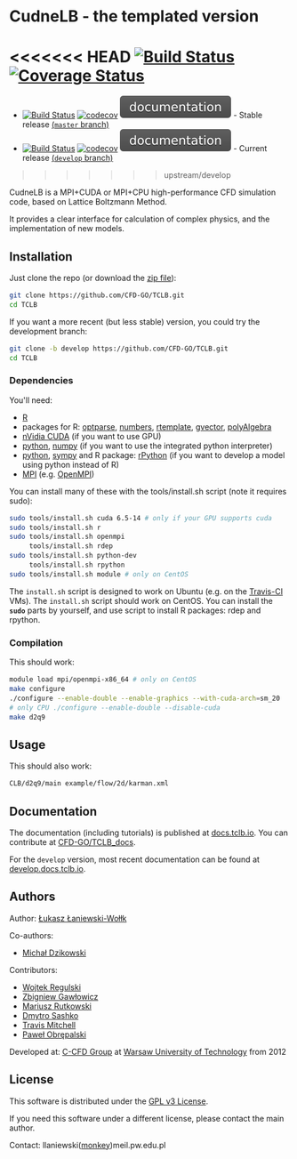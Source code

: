 CudneLB - the templated version
===
<<<<<<< HEAD
[![Build Status](https://travis-ci.org/CFD-GO/TCLB.svg?branch=thermal_clbm_3d)](https://travis-ci.org/CFD-GO/TCLB) [![Coverage Status](https://coveralls.io/repos/github/CFD-GO/TCLB/badge.svg?branch=develop)](https://coveralls.io/github/CFD-GO/TCLB?branch=develop)
=======
- [![Build Status](https://travis-ci.org/CFD-GO/TCLB.svg?branch=develop)](https://travis-ci.org/CFD-GO/TCLB) [![codecov](https://codecov.io/gh/CFD-GO/TCLB/branch/master/graph/badge.svg)](https://codecov.io/gh/CFD-GO/TCLB) [![documentation](https://raw.githubusercontent.com/CFD-GO/documents/master/assets/documentation.svg?sanitize=true)](https://docs.tclb.io/) - Stable release [(`master` branch)](https://github.com/CFD-GO/TCLB/tree/master)
- [![Build Status](https://travis-ci.org/CFD-GO/TCLB.svg?branch=develop)](https://travis-ci.org/CFD-GO/TCLB) [![codecov](https://codecov.io/gh/CFD-GO/TCLB/branch/develop/graph/badge.svg)](https://codecov.io/gh/CFD-GO/TCLB) [![documentation](https://raw.githubusercontent.com/CFD-GO/documents/master/assets/documentation.svg?sanitize=true)](https://develop.docs.tclb.io/) - Current release [(`develop` branch)](https://github.com/CFD-GO/TCLB/tree/develop)
>>>>>>> upstream/develop

CudneLB is a MPI+CUDA or MPI+CPU high-performance CFD simulation code, based on Lattice Boltzmann Method.

It provides a clear interface for calculation of complex physics, and the implementation of new models.

## Installation

Just clone the repo (or download the [zip file](https://github.com/CFD-GO/TCLB/archive/master.zip)):
```bash
git clone https://github.com/CFD-GO/TCLB.git
cd TCLB
```

If you want a more recent (but less stable) version, you could try the development branch:

```bash
git clone -b develop https://github.com/CFD-GO/TCLB.git
cd TCLB
```

### Dependencies

You'll need:
- [R](https://www.r-project.org/)
- packages for R: [optparse](https://cran.r-project.org/package=optparse), [numbers](https://cran.r-project.org/package=numbers), [rtemplate](https://github.com/llaniewski/rtemplate), [gvector](https://github.com/llaniewski/gvector), [polyAlgebra](https://github.com/llaniewski/polyAlgebra)
- [nVidia CUDA](https://developer.nvidia.com/cuda-zone) (if you want to use GPU)
- [python](https://www.python.org/), [numpy](http://www.numpy.org/) (if you want to use the integrated python interpreter)
- [python](https://www.python.org/), [sympy](http://www.sympy.org/) and R package: [rPython](https://cran.r-project.org/package=rPython) (if you want to develop a model using python instead of R)
- [MPI](https://en.wikipedia.org/wiki/Message_Passing_Interface) (e.g. [OpenMPI](http://www.open-mpi.org/))

You can install many of these with the tools/install.sh script (note it requires sudo):

```bash
sudo tools/install.sh cuda 6.5-14 # only if your GPU supports cuda
sudo tools/install.sh r
sudo tools/install.sh openmpi
     tools/install.sh rdep
sudo tools/install.sh python-dev
     tools/install.sh rpython
sudo tools/install.sh module # only on CentOS
```

The `install.sh` script is designed to work on Ubuntu (e.g. on the [Travis-CI](https://travis-ci.org/CFD-GO/TCLB) VMs). 
The `install.sh` script should work on CentOS.
You can install the **`sudo`** parts by yourself, and use script to install R packages: rdep and rpython.


### Compilation
This should work:
```bash
module load mpi/openmpi-x86_64 # only on CentOS
make configure
./configure --enable-double --enable-graphics --with-cuda-arch=sm_20 
# only CPU ./configure --enable-double --disable-cuda
make d2q9
```

## Usage

This should also work:
```bash
CLB/d2q9/main example/flow/2d/karman.xml
```

## Documentation

The documentation (including tutorials) is published at
[docs.tclb.io](https://docs.tclb.io/). You can contribute at
[CFD-GO/TCLB_docs](https://github.com/CFD-GO/TCLB_docs).

For the `develop` version, most recent documentation can be found at
[develop.docs.tclb.io](https://develop.docs.tclb.io/).

## Authors

Author: [Łukasz Łaniewski-Wołłk](https://github.com/llaniewski)

Co-authors:
* [Michał Dzikowski](https://github.com/mdzik)

Contributors:
* [Wojtek Regulski](https://github.com/wojtasMEiL)
* [Zbigniew Gawłowicz](https://github.com/zgawlowicz)
* [Mariusz Rutkowski](https://github.com/mrutkowski-aero)
* [Dmytro Sashko](https://github.com/shkodm)
* [Travis Mitchell](https://github.com/TravisMitchell)
* [Paweł Obrępalski](https://github.com/PabloOb)

Developed at: [C-CFD Group](https://c-cfd.meil.pw.edu.pl/) at [Warsaw University of Technology](http://pw.edu.pl/) from 2012

## License

This software is distributed under the [GPL v3 License](LICENSE).

If you need this software under a different license, please contact the main author.

Contact: llaniewski([monkey](https://en.wikipedia.org/wiki/At_sign#Names_in_other_languages))meil.pw.edu.pl
